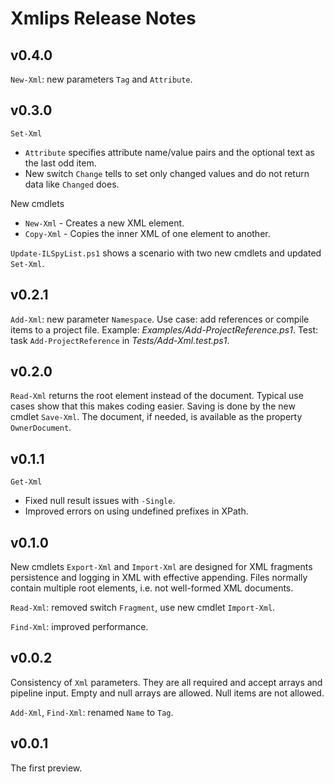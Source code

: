 
# Xmlips Release Notes

## v0.4.0

`New-Xml`: new parameters `Tag` and `Attribute`.

## v0.3.0

`Set-Xml`

- `Attribute` specifies attribute name/value pairs and the optional text as the last odd item.
- New switch `Change` tells to set only changed values and do not return data like `Changed` does.

New cmdlets

- `New-Xml` - Creates a new XML element.
- `Copy-Xml` - Copies the inner XML of one element to another.

`Update-ILSpyList.ps1` shows a scenario with two new cmdlets and updated `Set-Xml`.

## v0.2.1

`Add-Xml`: new parameter `Namespace`. Use case: add references or compile items
to a project file. Example: *Examples/Add-ProjectReference.ps1*. Test: task
`Add-ProjectReference` in *Tests/Add-Xml.test.ps1*.

## v0.2.0

`Read-Xml` returns the root element instead of the document. Typical use cases
show that this makes coding easier. Saving is done by the new cmdlet `Save-Xml`.
The document, if needed, is available as the property `OwnerDocument`.

## v0.1.1

`Get-Xml`

- Fixed null result issues with `-Single`.
- Improved errors on using undefined prefixes in XPath.

## v0.1.0

New cmdlets `Export-Xml` and `Import-Xml` are designed for XML fragments
persistence and logging in XML with effective appending. Files normally
contain multiple root elements, i.e. not well-formed XML documents.

`Read-Xml`: removed switch `Fragment`, use new cmdlet `Import-Xml`.

`Find-Xml`: improved performance.

## v0.0.2

Consistency of `Xml` parameters. They are all required and accept arrays and
pipeline input. Empty and null arrays are allowed. Null items are not allowed.

`Add-Xml`, `Find-Xml`: renamed `Name` to `Tag`.

## v0.0.1

The first preview.
